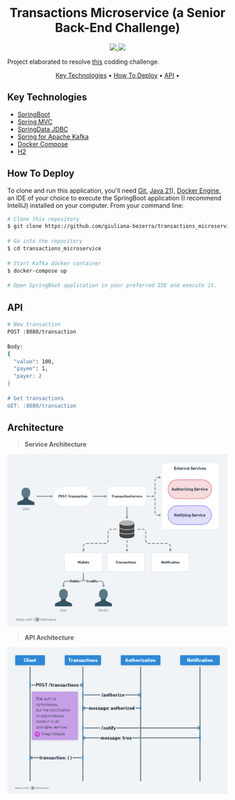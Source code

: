 <h1 align="center">Transactions Microservice (a Senior Back-End Challenge)</h1>
<p align="center">
  <a href="https://www.linkedin.com/in/thiago-salgado-3a1174200/" target="_blank">
    <img src="https://img.shields.io/badge/LinkedIn-blue" />
  </a>
  
  <a href="https://medium.com/@salgadoth" target="_blank">
    <img src="https://img.shields.io/badge/medium-black" />
  </a>
</p>


Project elaborated to resolve <a href="https://github.com/PicPay/picpay-desafio-backend?tab=readme-ov-file">this</a> codding challenge.

<p align="center">
  <a href="#key-technologies">Key Technologies</a> •
  <a href="#how-to-deploy">How To Deploy</a> •
  <a href="#api">API</a> •
</p>

## Key Technologies

* <a href="https://docs.spring.io/spring-boot/docs/current/reference/htmlsingle/">SpringBoot</a>
* <a href="https://docs.spring.io/spring-framework/reference/web/webmvc.htm">Spring MVC</a>
* <a href="https://docs.spring.io/spring-data/jdbc/docs/2.4.18/reference/html/">SpringData JDBC</a>
* <a href="https://spring.io/projects/spring-kafka">Spring for Apache Kafka</a>
* <a href="https://docs.docker.com/compose/">Docker Compose</a>
* <a href="https://www.h2database.com/html/tutorial.html">H2</a>

## How To Deploy

To clone and run this application, you'll need [Git](https://git-scm.com), [Java 21](https://www.oracle.com/au/java/technologies/downloads/)), [Docker Engine](https://docs.docker.com/engine/install/), an IDE of your choice to execute the SpringBoot application (I recommend IntelliJ) installed on your computer. From your command line:

```bash
# Clone this repository
$ git clone https://github.com/giuliana-bezerra/transactions_microservice.git

# Go into the repository
$ cd transactions_microservice

# Start Kafka docker container
$ docker-compose up

# Open SpringBoot application in your preferred IDE and execute it.
```

## API
```bash
# New transaction
POST :8080/transaction

Body:
{
  "value": 100,
  "payee": 1,
  "payer: 2
}

# Get transactions
GET: :8080/transaction
```

## Architecture
> **Service Architecture**
<img src="https://github.com/salgadoth/transactions_microservice/blob/master/.github/Service%20Architecture.png" />

> **API Architecture**
<img src="https://github.com/salgadoth/transactions_microservice/blob/master/.github/API%20Architecture.png" />

